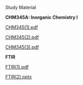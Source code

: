 
Study Material

**CHM345A: Inorganic Chemistry I**

[CHM345(1).pdf](https://github.com/6202cvp/studymaterial/files/7613157/CHM345.1.pdf)

[CHM345(2).pdf](https://github.com/6202cvp/studymaterial/files/7613155/CHM345.2.pdf)

[CHM345(3).pdf](https://github.com/6202cvp/studymaterial/files/7613156/CHM345.3.pdf)

**FTIR**

[FTIR(1).pdf](https://github.com/6202cvp/studymaterial/files/7613159/FTIR.1.pdf)

[FTIR(2).pptx](https://github.com/6202cvp/studymaterial/files/7613160/FTIR.2.pptx)




